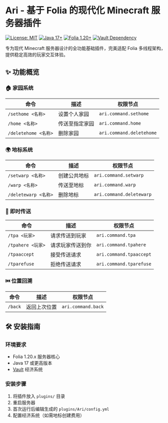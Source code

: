 # Ari - 基于 Folia 的现代化 Minecraft 服务器插件

[![License: MIT](https://img.shields.io/badge/License-MIT-green.svg)](https://opensource.org/licenses/MIT)
[![Java 17+](https://img.shields.io/badge/Java-17%2B-orange)](https://adoptium.net/)
[![Folia 1.20+](https://img.shields.io/badge/Folia-1.20%2B-brightgreen)](https://papermc.io/folia)
[![Vault Dependency](https://img.shields.io/badge/Vault-Required-blue)](https://github.com/MilkBowl/Vault)

专为现代 Minecraft 服务器设计的全功能基础插件，完美适配 Folia 多线程架构，提供稳定高效的玩家交互体验。

## ✨ 功能概览

### 🏠 家园系统
| 命令                 | 描述      | 权限节点                     |
|--------------------|---------|--------------------------|
| `/sethome <名称>`    | 设置个人家园  | `ari.command.sethome`    |
| `/home <名称>`       | 传送至指定家园 | `ari.command.home`       |
| `/deletehome <名称>` | 删除家园    | `ari.command.deletehome` |

### 🌍 地标系统
| 命令                 | 描述     | 权限节点                     |
|--------------------|--------|--------------------------|
| `/setwarp <名称>`    | 创建公共地标 | `ari.command.setwarp`    |
| `/warp <名称>`       | 传送至地标  | `ari.command.warp`       |
| `/deletewarp <名称>` | 删除地标   | `ari.command.deletewarp` |

### 📨 即时传送
| 命令              | 描述       | 权限节点                    |
|-----------------|----------|-------------------------|
| `/tpa <玩家>`     | 请求传送到玩家  | `ari.command.tpa`       |
| `/tpahere <玩家>` | 请求玩家传送到你 | `ari.command.tpahere`   |
| `/tpaaccept`    | 接受传送请求   | `ari.command.tpaaccept` |
| `/tparefuse`    | 拒绝传送请求   | `ari.command.tparefuse` |

### ⏮️ 位置回溯
| 命令      | 描述     | 权限节点               |
|---------|--------|--------------------|
| `/back` | 返回上次位置 | `ari.command.back` |

## 🛠️ 安装指南

### 环境要求
- Folia 1.20.x 服务器核心
- Java 17 或更高版本
- [Vault](https://github.com/MilkBowl/Vault) 经济系统

### 安装步骤
1. 将插件放入 `plugins/` 目录
2. 重启服务器
3. 首次运行后编辑生成的 `plugins/Ari/config.yml`
4. 配置经济系统（如需地标创建费用）